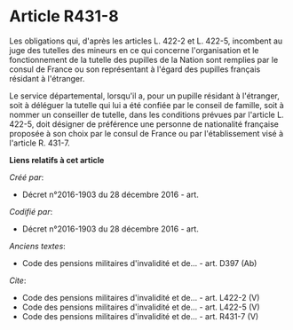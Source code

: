 # Article R431-8

Les obligations qui, d'après les articles L. 422-2 et L. 422-5, incombent au juge des tutelles des mineurs en ce qui concerne
l'organisation et le fonctionnement de la tutelle des pupilles de la Nation sont remplies par le consul de France ou son
représentant à l'égard des pupilles français résidant à l'étranger.

Le service départemental, lorsqu'il a, pour un pupille résidant à l'étranger, soit à déléguer la tutelle qui lui a été
confiée par le conseil de famille, soit à nommer un conseiller de tutelle, dans les conditions prévues par l'article L.
422-5, doit désigner de préférence une personne de nationalité française proposée à son choix par le consul de France ou par
l'établissement visé à l'article R. 431-7.

**Liens relatifs à cet article**

_Créé par_:

  - Décret n°2016-1903 du 28 décembre 2016 - art.

_Codifié par_:

  - Décret n°2016-1903 du 28 décembre 2016 - art.

_Anciens textes_:

  - Code des pensions militaires d'invalidité et de... - art. D397 (Ab)

_Cite_:

  - Code des pensions militaires d'invalidité et de... - art. L422-2 (V)
  - Code des pensions militaires d'invalidité et de... - art. L422-5 (V)
  - Code des pensions militaires d'invalidité et de... - art. R431-7 (V)
